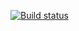[![Build status](https://ci.appveyor.com/api/projects/status/12t3kkk04x0dwja1?svg=true)](https://ci.appveyor.com/project/Vorapay/web)
